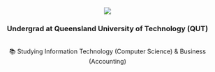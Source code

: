 <h1  align="center">
  <img align="center" src="https://readme-typing-svg.demolab.com/?font=Papyrus.+Code&weight=600&size=35&duration=3800&pause=1000&center=true&color=90D74F&width=400&height=70&lines=+Hi+There!+👋+;I'm+Bailey+King!" />
</h1>

<h3 align="center"> Undergrad at  Queensland University of Technology (QUT)</h3>

<br/>

<div align="center">
   📚 Studying Information Technology (Computer Science) & Business (Accounting)

</div>


<!--
**KingKong74/KingKong74** is a ✨ _special_ ✨ repository because its `README.md` (this file) appears on your GitHub profile.

Here are some ideas to get you started:

- 🔭 I’m currently working on ...
- 🌱 I’m currently learning ...
- 👯 I’m looking to collaborate on ...
- 🤔 I’m looking for help with ...
- 💬 Ask me about ...
- 📫 How to reach me: ...
- 😄 Pronouns: ...
- ⚡ Fun fact: ...
-->
